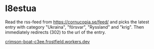 
# l8estua

Read the rss-feed from https://cornucopia.se/feed/ and picks the latest entry with category "Ukraina", "försvar", "Ryssland" and "krig".
Then immediately redirects (302) to the url of the entry.


[crimson-boat-c3ee.frostfield.workers.dev](crimson-boat-c3ee.frostfield.workers.dev)
